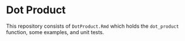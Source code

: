 # Dot Product

This repository consists of `DotProduct.Rmd` which holds the `dot_product` function, some examples, and unit tests. 
